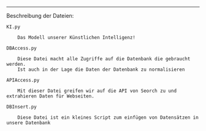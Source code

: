 ------------

Beschreibung der Dateien:
	
	KI.py
		
		Das Modell unserer Künstlichen Intelligenz!

	DBAccess.py
		
		Diese Datei macht alle Zugriffe auf die Datenbank die gebraucht werden. 
		Ist auch in der Lage die Daten der Datenbank zu normalisieren
	
	APIAccess.py
		
		Mit dieser Datei greifen wir auf die API von Seorch zu und extrahieren Daten für Webseiten.
	
	DBInsert.py
		
		Diese Datei ist ein kleines Script zum einfügen von Datensätzen in unsere Datenbank